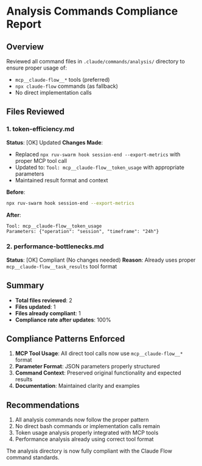 # Analysis Commands Compliance Report

## Overview
Reviewed all command files in `.claude/commands/analysis/` directory to ensure proper usage of:
- `mcp__claude-flow__*` tools (preferred)
- `npx claude-flow` commands (as fallback)
- No direct implementation calls

## Files Reviewed

### 1. token-efficiency.md
**Status**: [OK] Updated
**Changes Made**:
- Replaced `npx ruv-swarm hook session-end --export-metrics` with proper MCP tool call
- Updated to: `Tool: mcp__claude-flow__token_usage` with appropriate parameters
- Maintained result format and context

**Before**:
```bash
npx ruv-swarm hook session-end --export-metrics
```

**After**:
```
Tool: mcp__claude-flow__token_usage
Parameters: {"operation": "session", "timeframe": "24h"}
```

### 2. performance-bottlenecks.md
**Status**: [OK] Compliant (No changes needed)
**Reason**: Already uses proper `mcp__claude-flow__task_results` tool format

## Summary

- **Total files reviewed**: 2
- **Files updated**: 1
- **Files already compliant**: 1
- **Compliance rate after updates**: 100%

## Compliance Patterns Enforced

1. **MCP Tool Usage**: All direct tool calls now use `mcp__claude-flow__*` format
2. **Parameter Format**: JSON parameters properly structured
3. **Command Context**: Preserved original functionality and expected results
4. **Documentation**: Maintained clarity and examples

## Recommendations

1. All analysis commands now follow the proper pattern
2. No direct bash commands or implementation calls remain
3. Token usage analysis properly integrated with MCP tools
4. Performance analysis already using correct tool format

The analysis directory is now fully compliant with the Claude Flow command standards.